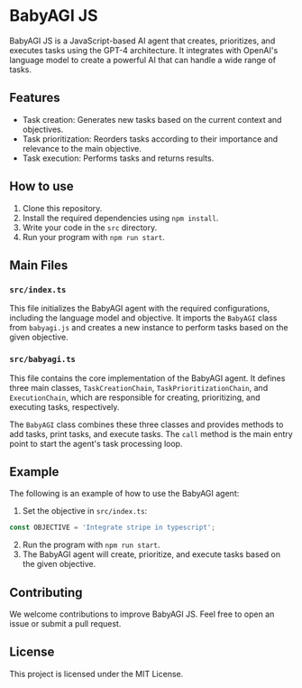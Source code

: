 # BabyAGI JS

BabyAGI JS is a JavaScript-based AI agent that creates, prioritizes, and executes tasks using the GPT-4 architecture. It integrates with OpenAI's language model to create a powerful AI that can handle a wide range of tasks.

## Features

- Task creation: Generates new tasks based on the current context and objectives.
- Task prioritization: Reorders tasks according to their importance and relevance to the main objective.
- Task execution: Performs tasks and returns results.

## How to use

1. Clone this repository.
2. Install the required dependencies using `npm install`.
3. Write your code in the `src` directory.
4. Run your program with `npm run start`.

## Main Files

### `src/index.ts`

This file initializes the BabyAGI agent with the required configurations, including the language model and objective. It imports the `BabyAGI` class from `babyagi.js` and creates a new instance to perform tasks based on the given objective.

### `src/babyagi.ts`

This file contains the core implementation of the BabyAGI agent. It defines three main classes, `TaskCreationChain`, `TaskPrioritizationChain`, and `ExecutionChain`, which are responsible for creating, prioritizing, and executing tasks, respectively.

The `BabyAGI` class combines these three classes and provides methods to add tasks, print tasks, and execute tasks. The `call` method is the main entry point to start the agent's task processing loop.

## Example

The following is an example of how to use the BabyAGI agent:

1. Set the objective in `src/index.ts`:

```javascript
const OBJECTIVE = 'Integrate stripe in typescript';
```

2. Run the program with `npm run start`.
3. The BabyAGI agent will create, prioritize, and execute tasks based on the given objective.

## Contributing

We welcome contributions to improve BabyAGI JS. Feel free to open an issue or submit a pull request.

## License

This project is licensed under the MIT License.
